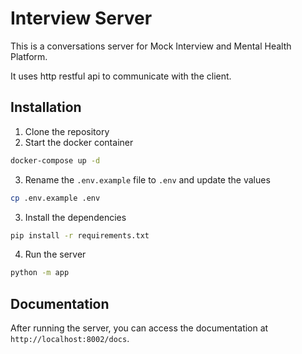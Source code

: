 # Interview Server

This is a conversations server for Mock Interview and Mental Health Platform.

It uses http restful api to communicate with the client.

## Installation

1. Clone the repository
2. Start the docker container

```bash
docker-compose up -d
```

3. Rename the `.env.example` file to `.env` and update the values

```bash
cp .env.example .env
```

3. Install the dependencies

```bash
pip install -r requirements.txt
```

4. Run the server

```bash
python -m app
```

## Documentation

After running the server, you can access the documentation at `http://localhost:8002/docs`.
